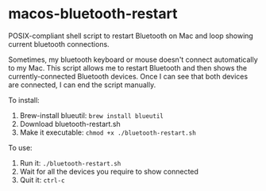 # macos-bluetooth-restart

POSIX-compliant shell script to restart Bluetooth on Mac and loop showing current bluetooth connections.

Sometimes, my bluetooth keyboard or mouse doesn't connect automatically to my Mac. This script allows me to restart Bluetooth and then shows the currently-connected Bluetooth devices. Once I can see that both devices are connected, I can end the script manually.

To install:

1. Brew-install blueutil: `brew install blueutil`
2. Download bluetooth-restart.sh
3. Make it executable: `chmod +x ./bluetooth-restart.sh`

To use:
1. Run it: `./bluetooth-restart.sh`
2. Wait for all the devices you require to show connected
3. Quit it: `ctrl-c`
